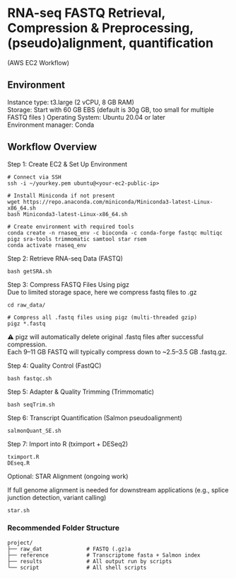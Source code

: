 # RNA-seq FASTQ Retrieval, Compression & Preprocessing, (pseudo)alignment, quantification
 (AWS EC2 Workflow)

## Environment
Instance type: t3.large (2 vCPU, 8 GB RAM)  
Storage: Start with 60 GB EBS (default is 30g GB, too small for multiple FASTQ files  )
Operating System: Ubuntu 20.04 or later  
Environment manager: Conda  

## Workflow Overview
Step 1: Create EC2 & Set Up Environment

```
# Connect via SSH
ssh -i ~/yourkey.pem ubuntu@<your-ec2-public-ip>

# Install Miniconda if not present
wget https://repo.anaconda.com/miniconda/Miniconda3-latest-Linux-x86_64.sh
bash Miniconda3-latest-Linux-x86_64.sh

# Create environment with required tools
conda create -n rnaseq_env -c bioconda -c conda-forge fastqc multiqc pigz sra-tools trimmomatic samtool star rsem
conda activate rnaseq_env

```

Step 2: Retrieve RNA-seq Data (FASTQ)

```
bash getSRA.sh
```

Step 3: Compress FASTQ Files Using pigz  
Due to limited storage space, here we compress fastq files to .gz

```
cd raw_data/

# Compress all .fastq files using pigz (multi-threaded gzip)
pigz *.fastq
```

⚠️ pigz will automatically delete original .fastq files after successful compression.  
Each 9–11 GB FASTQ will typically compress down to ~2.5–3.5 GB .fastq.gz.  

Step 4: Quality Control (FastQC)

```
bash fastqc.sh

```

Step 5: Adapter & Quality Trimming (Trimmomatic)

```
bash seqTrim.sh
```

Step 6: Transcript Quantification (Salmon pseudoalignment)
```
salmonQuant_SE.sh
```

Step 7: Import into R (tximport + DESeq2)
```
tximport.R
DEseq.R
```

Optional: STAR Alignment (ongoing work)  

If full genome alignment is needed for downstream applications (e.g., splice junction detection, variant calling)

```
star.sh
```

### Recommended Folder Structure
```
project/
├── raw_dat              # FASTQ (.gz)a
├── reference            # Transcriptome fasta + Salmon index
├── results              # All output run by scripts
└── script               # All shell scripts
```




